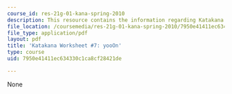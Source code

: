 ```yaml
---
course_id: res-21g-01-kana-spring-2010
description: This resource contains the information regarding Katakana.
file_location: /coursemedia/res-21g-01-kana-spring-2010/7950e41411ec634330c1ca8cf28421de_MITRES_21G_01S10_k7.pdf
file_type: application/pdf
layout: pdf
title: 'Katakana Worksheet #7: yooOn'
type: course
uid: 7950e41411ec634330c1ca8cf28421de

---
```

None